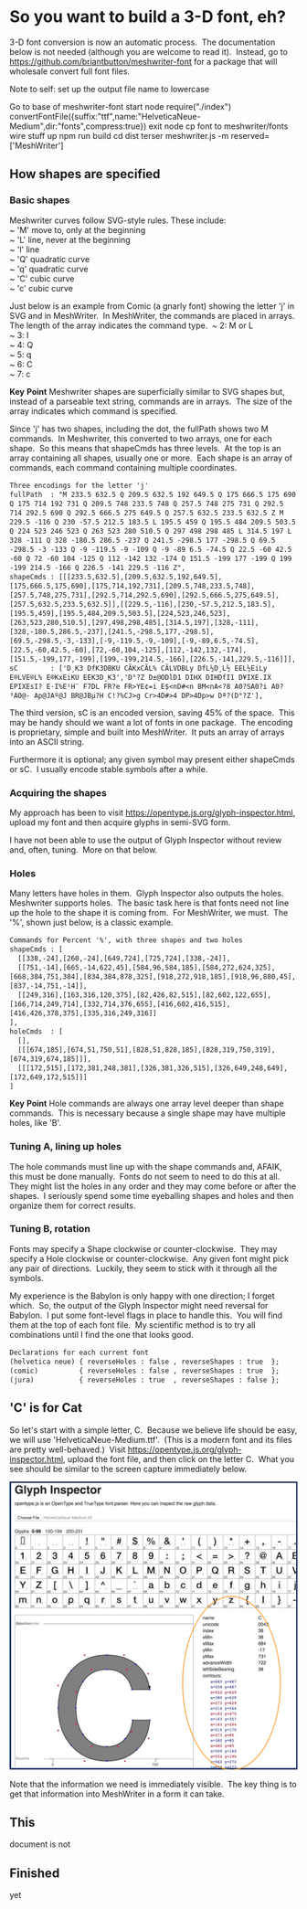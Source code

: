# So you want to build a 3-D font, eh?

3-D font conversion is now an automatic process.&nbsp;
The documentation below is not needed (although you are welcome to read it).&nbsp;
Instead, go to https://github.com/briantbutton/meshwriter-font for a package that will wholesale convert full font files.

Note to self: set up the output file name to lowercase

Go to base of meshwriter-font
start node
require("./index")
convertFontFile({suffix:"ttf",name:"HelveticaNeue-Medium",dir:"fonts",compress:true})
exit node
cp font to meshwriter/fonts
wire stuff up
npm run build
cd dist
terser meshwriter.js -m reserved=['MeshWriter']


## How shapes are specified

### Basic shapes

Meshwriter curves follow SVG-style rules.  These include:&nbsp;   
  ~ 'M' move to, only at the beginning   
  ~ 'L' line, never at the beginning   
  ~ 'l' line   
  ~ 'Q' quadratic curve   
  ~ 'q' quadratic curve   
  ~ 'C' cubic curve   
  ~ 'c' cubic curve

Just below is an example from Comic (a gnarly font) showing the letter 'j' in SVG and in MeshWriter.&nbsp;
In MeshWriter, the commands are placed in arrays.&nbsp;
The length of the array indicates the command type.&nbsp;
  ~ 2: M or L   
  ~ 3: l   
  ~ 4: Q   
  ~ 5: q   
  ~ 6: C   
  ~ 7: c

**Key** **Point** Meshwriter shapes are superficially similar to SVG shapes but, instead of a parseable text string, commands are in arrays.&nbsp;
The size of the array indicates which command is specified.

Since 'j' has two shapes, including the dot, the fullPath shows two M commands.&nbsp;
In Meshwriter, this converted to two arrays, one for each shape.&nbsp;
So this means that shapeCmds has three levels.&nbsp;
At the top is an array containing all shapes, usually one or more.&nbsp;
Each shape is an array of commands, each command containing multiple coordinates.&nbsp;

	Three encodings for the letter 'j'
	fullPath  : "M 233.5 632.5 Q 209.5 632.5 192 649.5 Q 175 666.5 175 690 Q 175 714 192 731 Q 209.5 748 233.5 748 Q 257.5 748 275 731 Q 292.5 714 292.5 690 Q 292.5 666.5 275 649.5 Q 257.5 632.5 233.5 632.5 Z M 229.5 -116 Q 230 -57.5 212.5 183.5 L 195.5 459 Q 195.5 484 209.5 503.5 Q 224 523 246 523 Q 263 523 280 510.5 Q 297 498 298 485 L 314.5 197 L 328 -111 Q 328 -180.5 286.5 -237 Q 241.5 -298.5 177 -298.5 Q 69.5 -298.5 -3 -133 Q -9 -119.5 -9 -109 Q -9 -89 6.5 -74.5 Q 22.5 -60 42.5 -60 Q 72 -60 104 -125 Q 112 -142 132 -174 Q 151.5 -199 177 -199 Q 199 -199 214.5 -166 Q 226.5 -141 229.5 -116 Z",
	shapeCmds : [[[233.5,632.5],[209.5,632.5,192,649.5],[175,666.5,175,690],[175,714,192,731],[209.5,748,233.5,748],[257.5,748,275,731],[292.5,714,292.5,690],[292.5,666.5,275,649.5],[257.5,632.5,233.5,632.5]],[[229.5,-116],[230,-57.5,212.5,183.5],[195.5,459],[195.5,484,209.5,503.5],[224,523,246,523],[263,523,280,510.5],[297,498,298,485],[314.5,197],[328,-111],[328,-180.5,286.5,-237],[241.5,-298.5,177,-298.5],[69.5,-298.5,-3,-133],[-9,-119.5,-9,-109],[-9,-89,6.5,-74.5],[22.5,-60,42.5,-60],[72,-60,104,-125],[112,-142,132,-174],[151.5,-199,177,-199],[199,-199,214.5,-166],[226.5,-141,229.5,-116]]],
	sC        : ['D¸K3 DfK3DBKU CÃKxCÃL% CÃLVDBLy DfL½D¸L½ EEL½EiLy E®LVE®L% E®KxEiKU EEK3D¸K3','D°?Z D±@ODlD1 DIHX DIH­DfI1 D¥IXE.IX EPIXEsI? E·I%E¹H¯ F7DL FR?e FR>YE¢=i E$<nD#<n BM<nA<?8 A0?SA0?i A0?³AO@- Ap@JAº@J BR@JBµ?H C!?%CJ>g Cr>4D#>4 DP>4Dp>w Dª?(D°?Z'],

The third version, sC is an encoded version, saving 45% of the space.&nbsp;
This may be handy should we want a lot of fonts in one package.&nbsp;
The encoding is proprietary, simple and built into MeshWriter.&nbsp;
It puts an array of arrays into an ASCII string.&nbsp;

Furthermore it is optional; any given symbol may present either shapeCmds or sC.&nbsp;
I usually encode stable symbols after a while.

### Acquiring the shapes

My approach has been to visit https://opentype.js.org/glyph-inspector.html, upload my font and then acquire glyphs in semi-SVG form.&nbsp; 

I have not been able to use the output of Glyph Inspector without review and, often, tuning.&nbsp;
More on that below.

### Holes

Many letters have holes in them.&nbsp;
Glyph Inspector also outputs the holes.&nbsp;
Meshwriter supports holes.&nbsp;
The basic task here is that fonts need not line up the hole to the shape it is coming from.&nbsp;
For MeshWriter, we must.&nbsp;
The '%', shown just below, is a classic example.

	Commands for Percent '%', with three shapes and two holes 
	shapeCmds : [
	  [[338,-24],[260,-24],[649,724],[725,724],[338,-24]],
	  [[751,-14],[665,-14,622,45],[584,96,584,185],[584,272,624,325],[668,384,751,384],[834,384,878,325],[918,272,918,185],[918,96,880,45],[837,-14,751,-14]],
	  [[249,316],[163,316,120,375],[82,426,82,515],[82,602,122,655],[166,714,249,714],[332,714,376,655],[416,602,416,515],[416,426,378,375],[335,316,249,316]]
	],
	holeCmds  : [
	  [],
	  [[[674,185],[674,51,750,51],[828,51,828,185],[828,319,750,319],[674,319,674,185]]],
	  [[[172,515],[172,381,248,381],[326,381,326,515],[326,649,248,649],[172,649,172,515]]]
	]

**Key** **Point** Hole commands are always one array level deeper than shape commands.&nbsp;
This is necessary because a single shape may have multiple holes, like 'B'.

### Tuning A, lining up holes

The hole commands must line up with the shape commands and, AFAIK, this must be done manually.&nbsp;
Fonts do not seem to need to do this at all.&nbsp;
They might list the holes in any order and they may come before or after the shapes.&nbsp;
I seriously spend some time eyeballing shapes and holes and then organize them for correct results.

### Tuning B, rotation

Fonts may specify a Shape clockwise or counter-clockwise.&nbsp;
They may specify a Hole clockwise or counter-clockwise.&nbsp;
Any given font might pick any pair of directions.&nbsp;
Luckily, they seem to stick with it through all the symbols.

My experience is the Babylon is only happy with one direction; I forget which.&nbsp;
So, the output of the Glyph Inspector might need reversal for Babylon.&nbsp;
I put some font-level flags in place to handle this.&nbsp;
You will find them at the top of each font file.&nbsp; 
My scientific method is to try all combinations until I find the one that looks good.

	Declarations for each current font
	(helvetica neue) { reverseHoles : false , reverseShapes : true  };
	(comic)          { reverseHoles : false , reverseShapes : true  };
	(jura)           { reverseHoles : true  , reverseShapes : false };


## 'C' is for Cat

So let's start with a simple letter, C.&nbsp;
Because we believe life should be easy, we will use 'HelveticaNeue-Medium.ttf'.&nbsp;
(This is a modern font and its files are pretty well-behaved.)&nbsp;
Visit https://opentype.js.org/glyph-inspector.html, upload the font file, and then click on the letter C.&nbsp;
What you see should be similar to the screen capture immediately below.&nbsp;

![alt text](https://raw.githubusercontent.com/briantbutton/meshwriter/master/fonts/Figure1.png "Logo Title Text 1")

Note that the information we need is immediately visible.&nbsp;
The key thing is to get that information into MeshWriter in a form it can take.&nbsp;

## This

document is not

## Finished

yet


